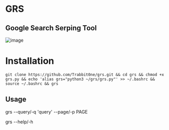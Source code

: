 # GRS
## Google Search Serping Tool

![image](https://github.com/Trabbit0ne/grs/blob/main/grs.gif?raw=true)

# Installation
```
git clone https://github.com/Trabbit0ne/grs.git && cd grs && chmod +x grs.py && echo 'alias grs="python3 ~/grs/grs.py"' >> ~/.bashrc && source ~/.bashrc && grs
```

## Usage
grs --query/-q 'query' --page/-p PAGE <search>

grs --help/-h <Display help message>
